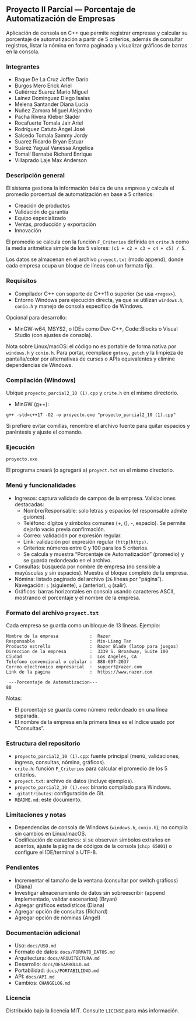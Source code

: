 ## Proyecto II Parcial — Porcentaje de Automatización de Empresas

Aplicación de consola en C++ que permite registrar empresas y calcular su porcentaje de automatización a partir de 5 criterios, además de consultar registros, listar la nómina en forma paginada y visualizar gráficos de barras en la consola.

### Integrantes
- Baque De La Cruz Joffre Darío
- Burgos Mero Erick Ariel
- Gutiérrez Suarez Mario Miguel
- Laínez Dominguez Diego Isaías
- Melena Santander Diana Lucia
- Nuñez Zamora Miguel Alejandro
- Pacha Rivera Kleber Slader
- Rocafuerte Tomala Jair Ariel
- Rodríguez Catuto Ángel José
- Salcedo Tomala Sammy Jordy
- Suarez Ricardo Bryan Estuar
- Suárez Yagual Vanessa Angelica
- Tomalí Bernabé Richard Enrique
- Villaprado Laje Max Anderson

### Descripción general
El sistema gestiona la información básica de una empresa y calcula el promedio porcentual de automatización en base a 5 criterios:
- Creación de productos
- Validación de garantía
- Equipo especializado
- Ventas, producción y exportación
- Innovación

El promedio se calcula con la función `F_Criterios` definida en `crite.h` como la media aritmética simple de los 5 valores: `(c1 + c2 + c3 + c4 + c5) / 5`.

Los datos se almacenan en el archivo `proyect.txt` (modo append), donde cada empresa ocupa un bloque de líneas con un formato fijo.

### Requisitos
- Compilador C++ con soporte de C++11 o superior (se usa `<regex>`).
- Entorno Windows para ejecución directa, ya que se utilizan `windows.h`, `conio.h` y manejo de consola específico de Windows.

Opcional para desarrollo:
- MinGW-w64, MSYS2, o IDEs como Dev-C++, Code::Blocks o Visual Studio (con ajustes de consola).

Nota sobre Linux/macOS: el código no es portable de forma nativa por `windows.h` y `conio.h`. Para portar, reemplace `gotoxy`, `getch` y la limpieza de pantalla/color por alternativas de curses o APIs equivalentes y elimine dependencias de Windows.

### Compilación (Windows)
Ubique `proyecto_parcial2_10 (1).cpp` y `crite.h` en el mismo directorio.

- MinGW (g++):
```
g++ -std=c++17 -O2 -o proyecto.exe "proyecto_parcial2_10 (1).cpp"
```

Si prefiere evitar comillas, renombre el archivo fuente para quitar espacios y paréntesis y ajuste el comando.

### Ejecución
```
proyecto.exe
```
El programa creará (o agregará a) `proyect.txt` en el mismo directorio.

### Menú y funcionalidades
- Ingresos: captura validada de campos de la empresa. Validaciones destacadas:
  - Nombre/Responsable: solo letras y espacios (el responsable admite guiones).
  - Teléfono: dígitos y símbolos comunes (+, (), -, espacio). Se permite dejarlo vacío previa confirmación.
  - Correo: validación por expresión regular.
  - Link: validación por expresión regular `(http|https)`.
  - Criterios: números entre 0 y 100 para los 5 criterios.
  - Se calcula y muestra “Porcentaje de Automatización” (promedio) y se guarda redondeado en el archivo.
- Consultas: búsqueda por nombre de empresa (no sensible a mayúsculas y sin espacios). Muestra el bloque completo de la empresa.
- Nómina: listado paginado del archivo (`26` líneas por “página”). Navegación: `s` (siguiente), `a` (anterior), `q` (salir).
- Gráficos: barras horizontales en consola usando caracteres ASCII, mostrando el porcentaje y el nombre de la empresa.

### Formato del archivo `proyect.txt`
Cada empresa se guarda como un bloque de 13 líneas. Ejemplo:
```
Nombre de la empresa            :  Razer 
Responsable                     :  Min-Liang Tan 
Producto estrella               :  Razer Blade (latop para juegos) 
Direccion de la empresa	        :  3339 S. Broadway, Suite 100 
Ciudad                          :  Los Angeles, CA 
Telefono convencional o celular	:  888-697-2037 
Correo electronico empresarial  :  support@razer.com 
Link de la pagina               :  https://www.razer.com 

 ---Porcentaje de Automatizacion--- 
80 

```
Notas:
- El porcentaje se guarda como número redondeado en una línea separada.
- El nombre de la empresa en la primera línea es el índice usado por “Consultas”.

### Estructura del repositorio
- `proyecto_parcial2_10 (1).cpp`: fuente principal (menú, validaciones, ingreso, consultas, nómina, gráficos).
- `crite.h`: función `F_Criterios` para calcular el promedio de los 5 criterios.
- `proyect.txt`: archivo de datos (incluye ejemplos).
- `proyecto_parcial2_10 (1).exe`: binario compilado para Windows.
- `.gitattributes`: configuración de Git.
- `README.md`: este documento.

### Limitaciones y notas
- Dependencias de consola de Windows (`windows.h`, `conio.h`); no compila sin cambios en Linux/macOS.
- Codificación de caracteres: si se observan símbolos extraños en acentos, ajuste la página de códigos de la consola (`chcp 65001`) o configure el IDE/terminal a UTF-8.

### Pendientes
- Incrementar el tamaño de la ventana (consultar por switch gráficos) (Diana)
- Investigar almacenamiento de datos sin sobreescribir (append implementado, validar escenarios) (Bryan)
- Agregar gráficos estadísticos (Diana)
- Agregar opción de consultas (Richard)
- Agregar opción de nóminas (Ángel)

### Documentación adicional
- Uso: `docs/USO.md`
- Formato de datos: `docs/FORMATO_DATOS.md`
- Arquitectura: `docs/ARQUITECTURA.md`
- Desarrollo: `docs/DESARROLLO.md`
- Portabilidad: `docs/PORTABILIDAD.md`
- API: `docs/API.md`
- Cambios: `CHANGELOG.md`

### Licencia
Distribuido bajo la licencia MIT. Consulte `LICENSE` para más información.
